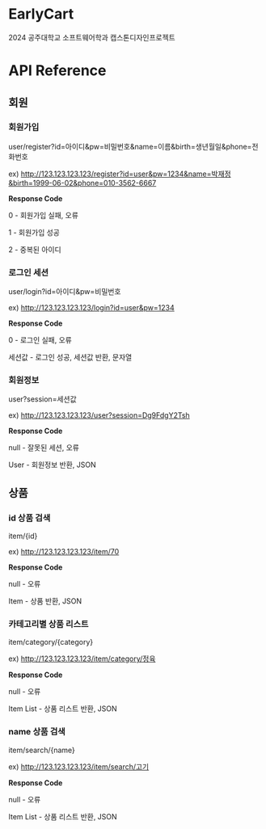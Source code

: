 # EarlyCart
2024 공주대학교 소프트웨어학과 캡스톤디자인프로젝트

# API Reference

## 회원
### 회원가입

user/register?id=아이디&pw=비밀번호&name=이름&birth=생년월일&phone=전화번호

ex) http://123.123.123.123/register?id=user&pw=1234&name=박재정&birth=1999-06-02&phone=010-3562-6667

**Response Code**

0 - 회원가입 실패, 오류

1 - 회원가입 성공

2 - 중복된 아이디

### 로그인 세션
user/login?id=아이디&pw=비밀번호

ex) http://123.123.123.123/login?id=user&pw=1234

**Response Code**

0 - 로그인 실패, 오류

세션값 - 로그인 성공, 세션값 반환, 문자열

### 회원정보
user?session=세션값

ex) http://123.123.123.123/user?session=Dg9FdgY2Tsh

**Response Code**

null - 잘못된 세션, 오류

User - 회원정보 반환, JSON

## 상품
### id 상품 검색

item/{id}

ex) http://123.123.123.123/item/70

**Response Code**

null - 오류

Item - 상품 반환, JSON

### 카테고리별 상품 리스트

item/category/{category}

ex) http://123.123.123.123/item/category/정육

**Response Code**

null - 오류

Item List - 상품 리스트 반환, JSON

### name 상품 검색

item/search/{name}

ex) http://123.123.123.123/item/search/고기

**Response Code**

null - 오류

Item List - 상품 리스트 반환, JSON
